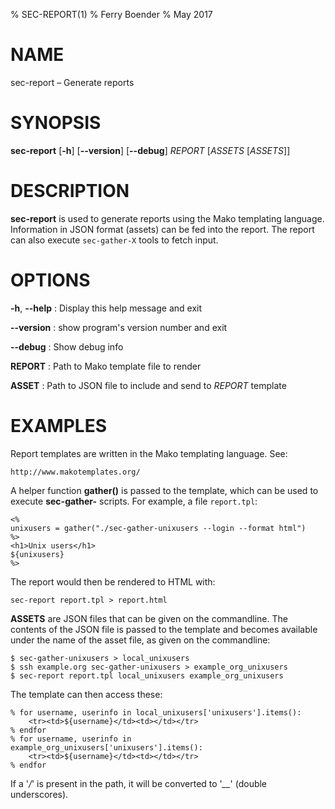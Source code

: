 % SEC-REPORT(1)
% Ferry Boender
% May 2017

<!---
Convert with pandoc to Groff man format:

pandoc this.md -s -t man > this.1
--->

# NAME

sec-report – Generate reports

# SYNOPSIS

 **sec-report** [**-h**] [**--version**] [**--debug**] *REPORT* [*ASSETS* [*ASSETS*]]

# DESCRIPTION

**sec-report** is used to generate reports using the Mako templating language.
Information in JSON format (assets) can be fed into the report. The report can
also execute `sec-gather-X` tools to fetch input.

# OPTIONS

**-h**, **--help**
:   Display this help message and exit

**--version**
:   show program's version number and exit

**--debug**
:   Show debug info

**REPORT**
:   Path to Mako template file to render

**ASSET**
:   Path to JSON file to include and send to *REPORT* template

# EXAMPLES

Report templates are written in the Mako templating language. See:

    http://www.makotemplates.org/

A helper function **gather()** is passed to the template, which can be used to
execute **sec-gather-** scripts. For example, a file `report.tpl`:

    <%
    unixusers = gather("./sec-gather-unixusers --login --format html")
    %>
    <h1>Unix users</h1>
    ${unixusers}
    %>

The report would then be rendered to HTML with:

    sec-report report.tpl > report.html

**ASSETS** are JSON files that can be given on the commandline. The contents
of the JSON file is passed to the template and becomes available under the
name of the asset file, as given on the commandline:

    $ sec-gather-unixusers > local_unixusers
    $ ssh example.org sec-gather-unixusers > example_org_unixusers
    $ sec-report report.tpl local_unixusers example_org_unixusers

The template can then access these:

    % for username, userinfo in local_unixusers['unixusers'].items():
        <tr><td>${username}</td><td></td></tr>
    % endfor
    % for username, userinfo in example_org_unixusers['unixusers'].items():
        <tr><td>${username}</td><td></td></tr>
    % endfor

If a '*/*' is present in the path, it will be converted to '*\_\_*' (double
underscores).

